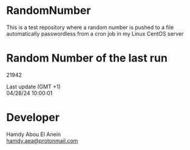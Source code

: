 # RandomNumber    
This is a test repository where a random number is pushed to a file automatically passwordless from a cron job in my Linux CentOS server    
# Random Number of the last run   
21942
      
Last update (GMT +1)    
04/28/24 10:00:01
# Developer    
Hamdy Abou El Anein   
hamdy.aea@protonmail.com
